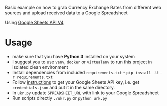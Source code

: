 Basic example on how to grab Currency Exchange Rates from different web sources and upload received data to a Google Spreadsheet

Using [Google Sheets API V4](https://developers.google.com/sheets/api)

# Usage
- make sure that you have **Python 3** installed on your system
- I suggest you to use `venv`, `docker` or `virtualenv` to run this project in isolated clean environment
- Install dependencies from included `requirements.txt` - `pip install -U -r requirements.txt`
- Follow [instructions](https://developers.google.com/sheets/api/quickstart/python) to get your Google Sheets API key, i.e. get `credentials.json` and put it in the same directory.
- In `ukr.py` update `SPREADSHEET_URL` with link to your Google Spreadsheet
- Run scripts directly `./ukr.py` or `python urk.py`

